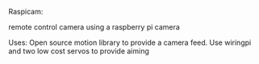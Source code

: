 Raspicam:

remote control camera using a raspberry pi camera

Uses:
Open source motion library to provide a camera feed.
Use wiringpi and two low cost servos to provide aiming
